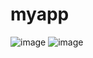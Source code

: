 # myapp

![image](https://github.com/user-attachments/assets/614ce79c-0cec-4dda-8db6-9e3f64cf9732)
![image](https://github.com/user-attachments/assets/9261fe88-2ac4-4102-b28c-5bd7e6ac9885)
